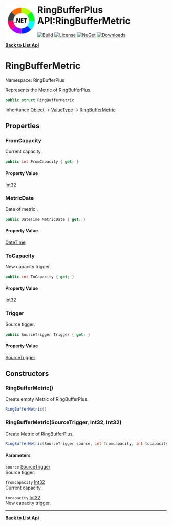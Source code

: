 # <img align="left" width="100" height="100" src="../images/icon.png">RingBufferPlus API:RingBufferMetric 

[![Build](https://github.com/FRACerqueira/RingBufferPlus/workflows/Build/badge.svg)](https://github.com/FRACerqueira/RingBufferPlus/actions/workflows/build.yml)
[![License](https://img.shields.io/badge/License-MIT-brightgreen.svg)](https://github.com/FRACerqueira/RingBufferPlus/blob/master/LICENSE)
[![NuGet](https://img.shields.io/nuget/v/RingBufferPlus)](https://www.nuget.org/packages/RingBufferPlus/)
[![Downloads](https://img.shields.io/nuget/dt/RingBufferPlus)](https://www.nuget.org/packages/RingBufferPlus/)

[**Back to List Api**](./apis.md)

# RingBufferMetric

Namespace: RingBufferPlus

Represents the Metric of RingBufferPlus.

```csharp
public struct RingBufferMetric
```

Inheritance [Object](https://docs.microsoft.com/en-us/dotnet/api/system.object) → [ValueType](https://docs.microsoft.com/en-us/dotnet/api/system.valuetype) → [RingBufferMetric](./ringbufferplus.ringbuffermetric.md)

## Properties

### <a id="properties-fromcapacity"/>**FromCapacity**

Current capacity.

```csharp
public int FromCapacity { get; }
```

#### Property Value

[Int32](https://docs.microsoft.com/en-us/dotnet/api/system.int32)<br>

### <a id="properties-metricdate"/>**MetricDate**

Date of metric .

```csharp
public DateTime MetricDate { get; }
```

#### Property Value

[DateTime](https://docs.microsoft.com/en-us/dotnet/api/system.datetime)<br>

### <a id="properties-tocapacity"/>**ToCapacity**

New capacity trigger.

```csharp
public int ToCapacity { get; }
```

#### Property Value

[Int32](https://docs.microsoft.com/en-us/dotnet/api/system.int32)<br>

### <a id="properties-trigger"/>**Trigger**

Source tigger.

```csharp
public SourceTrigger Trigger { get; }
```

#### Property Value

[SourceTrigger](./ringbufferplus.sourcetrigger.md)<br>

## Constructors

### <a id="constructors-.ctor"/>**RingBufferMetric()**

Create empty Metric of RingBufferPlus.

```csharp
RingBufferMetric()
```

### <a id="constructors-.ctor"/>**RingBufferMetric(SourceTrigger, Int32, Int32)**

Create Metric of RingBufferPlus.

```csharp
RingBufferMetric(SourceTrigger source, int fromcapacity, int tocapacity)
```

#### Parameters

`source` [SourceTrigger](./ringbufferplus.sourcetrigger.md)<br>
Source tigger.

`fromcapacity` [Int32](https://docs.microsoft.com/en-us/dotnet/api/system.int32)<br>
Current capacity.

`tocapacity` [Int32](https://docs.microsoft.com/en-us/dotnet/api/system.int32)<br>
New capacity trigger.


- - -
[**Back to List Api**](./apis.md)